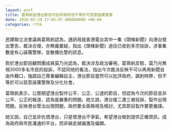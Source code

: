 ```yaml
---
layout: post
title: 葛珮帆指港台節目可批評政府但不等於可惡意誣蔑警隊
date: 2020-05-20 17:05:07.000000000 +08:00
categories: rthk
---
```


民建聯立法會議員葛珮帆認為，通訊局就香港電台其中一集《頭條新聞》向港台發出警告，裁決合理，亦無庸置疑，指出《頭條新聞》過往已收到多宗投訴，涉事集數是有心誣蔑警隊，並散播仇警的訊息。

對於港台節目顧問團成員莫乃光認為，裁決涉及政治審視，葛珮帆反駁，莫乃光無視3000多名市民的投訴，不認同他的看法，指出今次裁決反映不可以再用新聞自由作藉口，強調自己尊重編輯自主，港台節目當然可以批評政府，諷刺時弊，但不等於可以惡意誣蔑警隊及分化社會。

葛珮帆表示，公眾期望港台製作公平、公正、公道的節目，但認為今次的節目並非公平、公正的報道，認為是嚴重的問題。她又說，港台接二連三被投訴，製作出現問題，反映港台管治出現問題，政府要全面檢視及檢討，尤其節目製作要更嚴謹。

她又說，自己並非仇恨港台，只是恨港台不爭氣，希望港台做到提供正確資訊，成為政府與市民溝通的平台，而非越走越偏激及偏頗。
